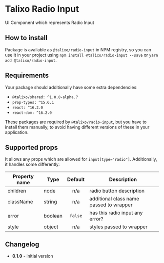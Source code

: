 # Talixo Radio Input

UI Component which represents Radio Input

## How to install

Package is available as `@talixo/radio-input` in NPM registry, so you can use it in your project
using `npm install @talixo/radio-input --save` or `yarn add @talixo/radio-input`.

## Requirements

Your package should additionally have some extra dependencies:

- `@talixo/shared: ^1.0.0-alpha.7`
- `prop-types: ^15.6.1`
- `react: ^16.2.0`
- `react-dom: ^16.2.0`

These packages are required by `@talixo/radio-input`, but you have to install them manually,
to avoid having different versions of these in your application.

## Supported props

It allows any props which are allowed for `input[type="radio"]`. Additionally, it handles some differently:

Property name | Type      | Default | Description                    
--------------|-----------|:-------:|--------------------------------
children      | node      | n/a     | radio button description 
className     | string    | n/a     | additional class name passed to wrapper
error         | boolean   | `false` | has this radio input any error?
style         | object    | n/a     | styles passed to wrapper

## Changelog

- **0.1.0** - initial version

